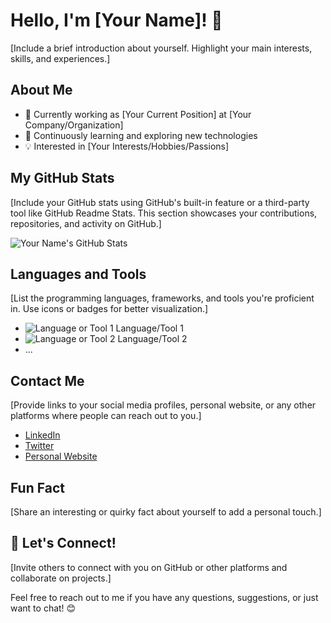 # Hello, I'm [Your Name]! 👋

[Include a brief introduction about yourself. Highlight your main interests, skills, and experiences.]

## About Me

- 💼 Currently working as [Your Current Position] at [Your Company/Organization]
- 🌱 Continuously learning and exploring new technologies
- 💡 Interested in [Your Interests/Hobbies/Passions]

## My GitHub Stats

[Include your GitHub stats using GitHub's built-in feature or a third-party tool like GitHub Readme Stats. This section showcases your contributions, repositories, and activity on GitHub.]

![Your Name's GitHub Stats](https://github-readme-stats.vercel.app/api?username=yourusername&show_icons=true&theme=radical)

## Languages and Tools

[List the programming languages, frameworks, and tools you're proficient in. Use icons or badges for better visualization.]

- ![Language or Tool 1](link/to/icon) Language/Tool 1
- ![Language or Tool 2](link/to/icon) Language/Tool 2
- ...

## Contact Me

[Provide links to your social media profiles, personal website, or any other platforms where people can reach out to you.]

- [LinkedIn](https://www.linkedin.com/in/yourusername)
- [Twitter](https://twitter.com/yourusername)
- [Personal Website](https://www.yourwebsite.com)

## Fun Fact

[Share an interesting or quirky fact about yourself to add a personal touch.]

## 🚀 Let's Connect!

[Invite others to connect with you on GitHub or other platforms and collaborate on projects.]

Feel free to reach out to me if you have any questions, suggestions, or just want to chat! 😊
